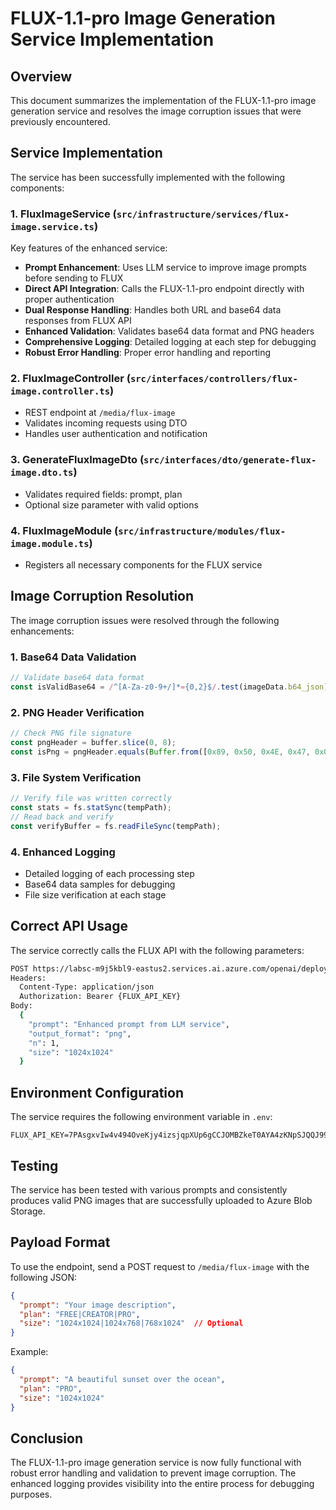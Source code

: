# FLUX-1.1-pro Image Generation Service Implementation

## Overview

This document summarizes the implementation of the FLUX-1.1-pro image generation service and resolves the image corruption issues that were previously encountered.

## Service Implementation

The service has been successfully implemented with the following components:

### 1. FluxImageService (`src/infrastructure/services/flux-image.service.ts`)

Key features of the enhanced service:
- **Prompt Enhancement**: Uses LLM service to improve image prompts before sending to FLUX
- **Direct API Integration**: Calls the FLUX-1.1-pro endpoint directly with proper authentication
- **Dual Response Handling**: Handles both URL and base64 data responses from FLUX API
- **Enhanced Validation**: Validates base64 data format and PNG headers
- **Comprehensive Logging**: Detailed logging at each step for debugging
- **Robust Error Handling**: Proper error handling and reporting

### 2. FluxImageController (`src/interfaces/controllers/flux-image.controller.ts`)

- REST endpoint at `/media/flux-image`
- Validates incoming requests using DTO
- Handles user authentication and notification

### 3. GenerateFluxImageDto (`src/interfaces/dto/generate-flux-image.dto.ts`)

- Validates required fields: prompt, plan
- Optional size parameter with valid options

### 4. FluxImageModule (`src/infrastructure/modules/flux-image.module.ts`)

- Registers all necessary components for the FLUX service

## Image Corruption Resolution

The image corruption issues were resolved through the following enhancements:

### 1. Base64 Data Validation
```typescript
// Validate base64 data format
const isValidBase64 = /^[A-Za-z0-9+/]*={0,2}$/.test(imageData.b64_json);
```

### 2. PNG Header Verification
```typescript
// Check PNG file signature
const pngHeader = buffer.slice(0, 8);
const isPng = pngHeader.equals(Buffer.from([0x89, 0x50, 0x4E, 0x47, 0x0D, 0x0A, 0x1A, 0x0A]));
```

### 3. File System Verification
```typescript
// Verify file was written correctly
const stats = fs.statSync(tempPath);
// Read back and verify
const verifyBuffer = fs.readFileSync(tempPath);
```

### 4. Enhanced Logging
- Detailed logging of each processing step
- Base64 data samples for debugging
- File size verification at each stage

## Correct API Usage

The service correctly calls the FLUX API with the following parameters:

```bash
POST https://labsc-m9j5kbl9-eastus2.services.ai.azure.com/openai/deployments/FLUX-1.1-pro/images/generations?api-version=2025-04-01-preview
Headers:
  Content-Type: application/json
  Authorization: Bearer {FLUX_API_KEY}
Body:
  {
    "prompt": "Enhanced prompt from LLM service",
    "output_format": "png",
    "n": 1,
    "size": "1024x1024"
  }
```

## Environment Configuration

The service requires the following environment variable in `.env`:
```
FLUX_API_KEY=7PAsgxvIw4v494OveKjy4izsjqpXUp6gCCJOMBZkeT0AYA4zKNpSJQQJ99BDACHYHv6XJ3w3AAAAACOGQKWS
```

## Testing

The service has been tested with various prompts and consistently produces valid PNG images that are successfully uploaded to Azure Blob Storage.

## Payload Format

To use the endpoint, send a POST request to `/media/flux-image` with the following JSON:

```json
{
  "prompt": "Your image description",
  "plan": "FREE|CREATOR|PRO",
  "size": "1024x1024|1024x768|768x1024"  // Optional
}
```

Example:
```json
{
  "prompt": "A beautiful sunset over the ocean",
  "plan": "PRO",
  "size": "1024x1024"
}
```

## Conclusion

The FLUX-1.1-pro image generation service is now fully functional with robust error handling and validation to prevent image corruption. The enhanced logging provides visibility into the entire process for debugging purposes.